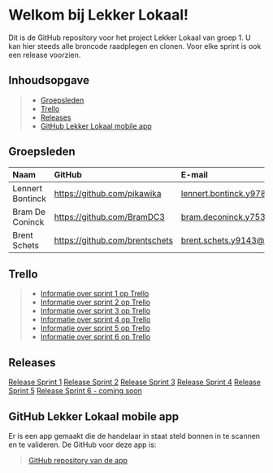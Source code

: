 # Welkom bij Lekker Lokaal!

Dit is de GitHub repository voor het project Lekker Lokaal van groep 1. U kan hier steeds alle broncode raadplegen en clonen. Voor elke sprint is ook een release voorzien.

## Inhoudsopgave

> - [Groepsleden](#groepsleden)
> - [Trello](#trello)
> - [Releases](#releases)
> - [GitHub Lekker Lokaal mobile app](#github-lekker-lokaal-mobile-app)

## Groepsleden

| Naam     | GitHub                        | E-mail                               |
| :---     | :---                          | :---                                |
| Lennert Bontinck | <https://github.com/pikawika> | [lennert.bontinck.y9785@student.hogent.be](mailto:lennert.bontinck.y9785@student.hogent.be) |
| Bram De Coninck | <https://github.com/BramDC3> | [bram.deconinck.y7538@student.hogent.be](mailto:bram.deconinck.y7538@student.hogent.be) |
| Brent Schets| <https://github.com/brentschets> | [brent.schets.y9143@student.hogent.be](mailto:brent.schets.y9143@student.hogent.be) |

## Trello
> - [Informatie over sprint 1 op Trello](https://trello.com/b/TIos695C)
> - [Informatie over sprint 2 op Trello](https://trello.com/b/6d18dFf2)
> - [Informatie over sprint 3 op Trello](https://trello.com/b/825UMgOr)
> - [Informatie over sprint 4 op Trello](https://trello.com/b/NGV9vw7x)
> - [Informatie over sprint 5 op Trello](https://trello.com/b/5pRsHidl)
> - [Informatie over sprint 6 op Trello](https://trello.com/b/G1KPXDER)

## Releases
[Release Sprint 1](https://github.com/BramDC3/Project-LekkerLokaal/releases/tag/Sprint1)
[Release Sprint 2](https://github.com/BramDC3/Project-LekkerLokaal/releases/tag/Sprint2)
[Release Sprint 3](https://github.com/BramDC3/Project-LekkerLokaal/releases/tag/Sprint3)
[Release Sprint 4](https://github.com/BramDC3/Project-LekkerLokaal/releases/tag/Sprint4)
[Release Sprint 5](https://github.com/BramDC3/Project-LekkerLokaal/releases/tag/Sprint5)
[Release Sprint 6 - coming soon]()

## GitHub Lekker Lokaal mobile app
Er is een app gemaakt die de handelaar in staat steld bonnen in te scannen en te valideren. De GitHub voor deze app is:
> [GitHub repository van de app](https://github.com/BramDC3/Lekker-Lokaal-App)




